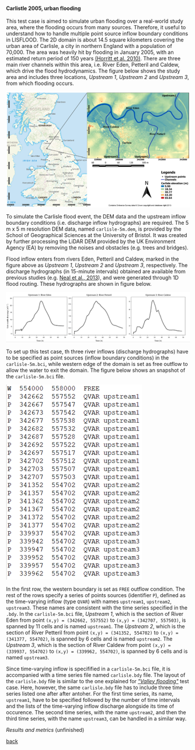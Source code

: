 #### Carlistle 2005, urban flooding

<!---Why this case study? Should be different than EA5.  
Underway (MKS management): 5 m, 10 m, 20 m and 40 m for a comparision between ACC-CPU/GPU, FV1-CPU/GPU, DG2-CPU/GPU. Coarse-DG2 does not need GPU! Better velocity prediction. Compare floodplains with metrics H, F and C at t = 3 hours. Downscaling capability.--->

This test case is aimed to simulate urban flooding over a real-world study area, where the flooding occurs from many sources. Therefore, it useful to understand how to handle multiple point source inflow boundary conditions in LISFLOOD. The 2D domain is about 14.5 square kilometers covering the urban area of Carlisle, a city in northern England with a population of 70,000. The area was heavily hit by flooding in January 2005, with an estimated return period of 150 years [(Horritt et al. 2010)](https://www.icevirtuallibrary.com/doi/pdf/10.1680/wama.2010.163.6.273). There are three main river channels within this area, i.e. River Eden, Petteril and Caldew, which drive the flood hydrodynamics. The figure below shows the study area and includes three locations, *Upstream 1*, *Upstream 2* and *Upstream 3*, from which flooding occurs.  

![Image](/Figures/carl_1.PNG)

To simulate the Carlisle flood event, the DEM data and the upstream inflow boundary conditions (i.e. discharge inflow hydrographs) are required. The 5 m x 5 m resolution DEM data, named `carlisle-5m.dem`, is provided by the School of Geographical Sciences at the University of Bristol. It was created by further processing the LiDAR DEM provided by the UK Environment Agency (EA) by removing the noises and obstacles (e.g. trees and bridges). 

Flood inflow enters from rivers Eden, Petteril and Caldew, marked in the figure above as *Upstream 1*, *Upstream 2* and *Upstream 3*, respectively. The discharge hydrographs (in 15-minute intervals) obtained are available from previous studies (e.g. [Neal et al., 2013](https://onlinelibrary.wiley.com/doi/10.1002/hyp.9572)), and were generated through 1D flood routing. These hydrographs are shown in figure below.

![Image](/Figures/carl_2.PNG)

To set up this test case, th three river inflows (discharge hydrographs) have to be specified as point sources (inflow boundary conditions) in the `carlisle-5m.bci`, while western edge of the domain is set as free outflow to allow the water to exit the domain. The figure below shows an snapshot of the `carlisle-5m.bci` file.

![Image](/Figures/carl_3.PNG)

In the first row, the western boundary is set as `FREE` outflow condition. The rest of the rows specify a series of points sources (identifier `P`), defined as the time-varying inflow (type `QVAR`) with names `upstream1`, `upstream2`, `upstream3`. These names are consistent with the time series specified in the `.bdy`. In the `carlisle-5m.bci` file, *Upstream 1*, which is the section of River Eden from point `(x,y) = (342662, 557552)` to `(x,y) = (342707, 557503)`, is spanned by 11 cells and is named `upstream1`. The *Upstream 2*, which is the section of River Petteril from point `(x,y) = (341352, 554702)` to `(x,y) = (341377, 554702)`, is spanned by 6 cells and is named `upstream2`. The *Upstream 3*, which is the section of River Caldew from point `(x,y) = (339937, 554702)` to `(x,y) = (339962, 554702)`, is spanned by 6 cells and is named `upstream3`. 

Since time-varying inflow is specifified in a `carlisle-5m.bci` file, it is accompanied with a time series file named `carlisle.bdy` file. The layout of the `carlisle.bdy` file is similar to the one explained for [*"Valley flooding"*](/EnvAcy5.md) test case. Here, however, the same `carlisle.bdy` file has to include three time series listed one after after antoher. For the first time series, its name, `upstream1`, have to be specified followed by the number of time intervals and the lists of the time-varying inflow discharge alongside its time of occurence. The second time series, with the name `upstream2`, and then the third time series, with the name `upstream3`, can be handled in a similar way. 

_Results and metrics_ (unfinished)



[back](/LISFLOOD8.0.md)

